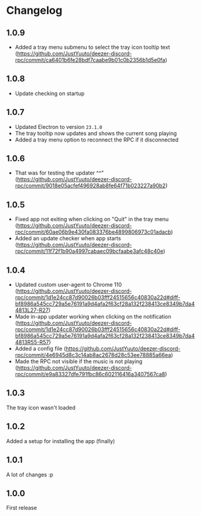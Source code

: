 # Changelog

## 1.0.9

* Added a tray menu submenu to select the tray icon tooltip text (https://github.com/JustYuuto/deezer-discord-rpc/commit/ca6401b6fe28bdf7caabe9b01c0b2356b1d5e0fa)

## 1.0.8

* Update checking on startup

## 1.0.7

* Updated Electron to version `23.1.0`
* The tray tooltip now updates and shows the current song playing
* Added a tray menu option to reconnect the RPC if it disconnected 

## 1.0.6

* That was for testing the updater ^^" (https://github.com/JustYuuto/deezer-discord-rpc/commit/9018e05acfef496928ab8fe64f71b023227a90b2)

## 1.0.5

* Fixed app not exiting when clicking on "Quit" in the tray menu (https://github.com/JustYuuto/deezer-discord-rpc/commit/60ae06b9e430fa083376be4899806973c01adacb)
* Added an update checker when app starts (https://github.com/JustYuuto/deezer-discord-rpc/commit/11f72f1b90a4997cabaec09bcfaabe3afc48c40e)

## 1.0.4

* Updated custom user-agent to Chrome 110 (https://github.com/JustYuuto/deezer-discord-rpc/commit/1d1e24cc87d90026b03fff24515656c40830a22d#diff-bf8986a545cc729a5e76191a9d4afa2f63cf28a132f238413ce8349b7da44813L27-R27)
* Made in-app updater working when clicking on the notification (https://github.com/JustYuuto/deezer-discord-rpc/commit/1d1e24cc87d90026b03fff24515656c40830a22d#diff-bf8986a545cc729a5e76191a9d4afa2f63cf28a132f238413ce8349b7da44813R55-R57)
* Added a config file (https://github.com/JustYuuto/deezer-discord-rpc/commit/4e6945d8c3c14ab8ac2678d28c53ee78885a66ea)
* Made the RPC not visible if the music is not playing (https://github.com/JustYuuto/deezer-discord-rpc/commit/e9a83327dfe791fbc86c602116416a3407567ca8)

## 1.0.3

The tray icon wasn't loaded

## 1.0.2

Added a setup for installing the app (finally)

## 1.0.1

A lot of changes :p

## 1.0.0

First release